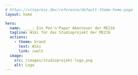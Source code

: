 ```yaml
---
# https://vitepress.dev/reference/default-theme-home-page
layout: home

hero:
  name: ____: Ein Pen'n'Paper Abenteuer der ME21b
  tagline: Wiki für das Studioprojekt der ME21b
  actions:
    - theme: brand
      text: Wiki
      link: /welt
  image:
    src: /images/studioprojekt-logo.png
    alt: Logo
---
```


